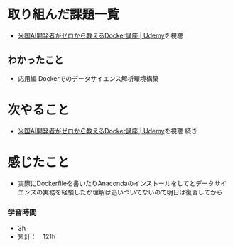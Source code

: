 # 取り組んだ課題一覧
- [米国AI開発者がゼロから教えるDocker講座 \| Udemy](https://www.udemy.com/course/aidocker/)を視聴

## わかったこと
- 応用編 Dockerでのデータサイエンス解析環境構築

# 次やること
- [米国AI開発者がゼロから教えるDocker講座 \| Udemy](https://www.udemy.com/course/aidocker/)を視聴 続き

# 感じたこと
- 実際にDockerfileを書いたりAnacondaのインストールをしてとデータサイエンスの実務を経験したが理解は追いついてないので明日は復習してから

### 学習時間
- 3h
- 累計：　121h